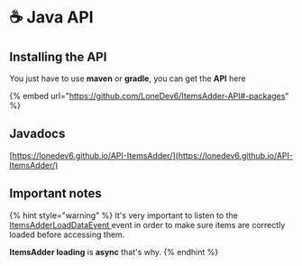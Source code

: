 # ☕ Java API

## Installing the API

You just have to use **maven** or **gradle**, you can get the **API** here

{% embed url="https://github.com/LoneDev6/ItemsAdder-API#-packages" %}

## Javadocs

[https://lonedev6.github.io/API-ItemsAdder/](https://lonedev6.github.io/API-ItemsAdder/)

## Important notes

{% hint style="warning" %}
It's very important to listen to the [ItemsAdderLoadDataEvent ](events.md#itemsadderloaddataevent)event in order to make sure items are correctly loaded before accessing them.

**ItemsAdder loading** is **async** that's why.
{% endhint %}
